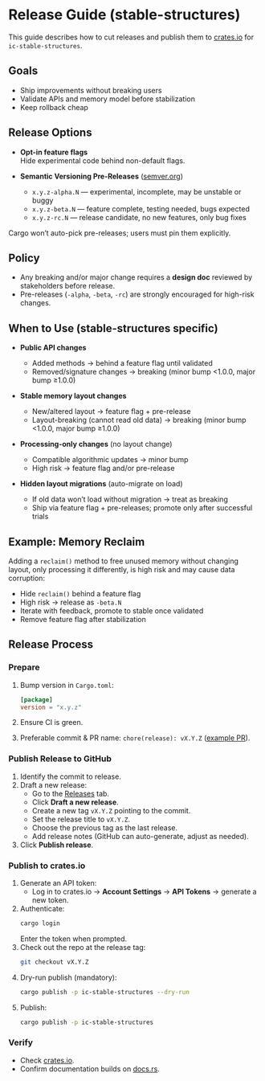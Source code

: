 # Release Guide (stable-structures)

This guide describes how to cut releases and publish them to [crates.io](https://crates.io) for `ic-stable-structures`.

## Goals

- Ship improvements without breaking users  
- Validate APIs and memory model before stabilization  
- Keep rollback cheap  

## Release Options

- **Opt-in feature flags**  
  Hide experimental code behind non-default flags.

- **Semantic Versioning Pre-Releases** ([semver.org](https://semver.org))  
  - `x.y.z-alpha.N` — experimental, incomplete, may be unstable or buggy  
  - `x.y.z-beta.N` — feature complete, testing needed, bugs expected  
  - `x.y.z-rc.N` — release candidate, no new features, only bug fixes  

Cargo won’t auto-pick pre-releases; users must pin them explicitly.

## Policy

- Any breaking and/or major change requires a **design doc** reviewed by stakeholders before release.  
- Pre-releases (`-alpha`, `-beta`, `-rc`) are strongly encouraged for high-risk changes.  

## When to Use (stable-structures specific)

- **Public API changes**  
  - Added methods → behind a feature flag until validated  
  - Removed/signature changes → breaking (minor bump <1.0.0, major bump ≥1.0.0)

- **Stable memory layout changes**  
  - New/altered layout → feature flag + pre-release  
  - Layout-breaking (cannot read old data) → breaking (minor bump <1.0.0, major bump ≥1.0.0)

- **Processing-only changes** (no layout change)  
  - Compatible algorithmic updates → minor bump  
  - High risk → feature flag and/or pre-release

- **Hidden layout migrations** (auto-migrate on load)  
  - If old data won’t load without migration → treat as breaking  
  - Ship via feature flag + pre-releases; promote only after successful trials  

## Example: Memory Reclaim

Adding a `reclaim()` method to free unused memory without changing layout, only processing it differently, is high risk and may cause data corruption:

- Hide `reclaim()` behind a feature flag  
- High risk → release as `-beta.N`  
- Iterate with feedback, promote to stable once validated  
- Remove feature flag after stabilization  

## Release Process

### Prepare

1. Bump version in `Cargo.toml`:

   ```toml
   [package]
   version = "x.y.z"
   ```

2. Ensure CI is green.  
3. Preferable commit & PR name: `chore(release): vX.Y.Z` ([example PR](https://github.com/dfinity/stable-structures/pull/379)).  

### Publish Release to GitHub

1. Identify the commit to release.  
2. Draft a new release:  
   - Go to the [Releases](https://github.com/dfinity/stable-structures/releases) tab.  
   - Click **Draft a new release**.  
   - Create a new tag `vX.Y.Z` pointing to the commit.  
   - Set the release title to `vX.Y.Z`.  
   - Choose the previous tag as the last release.  
   - Add release notes (GitHub can auto-generate, adjust as needed).  
3. Click **Publish release**.  

### Publish to crates.io

1. Generate an API token:  
   - Log in to crates.io → **Account Settings** → **API Tokens** → generate a new token.  
2. Authenticate:  
   ```bash
   cargo login
   ```
   Enter the token when prompted.  
3. Check out the repo at the release tag:  
   ```bash
   git checkout vX.Y.Z
   ```
4. Dry-run publish (mandatory):  
   ```bash
   cargo publish -p ic-stable-structures --dry-run
   ```
5. Publish:  
   ```bash
   cargo publish -p ic-stable-structures
   ```

### Verify

- Check [crates.io](https://crates.io/crates/ic-stable-structures).  
- Confirm documentation builds on [docs.rs](https://docs.rs).  
